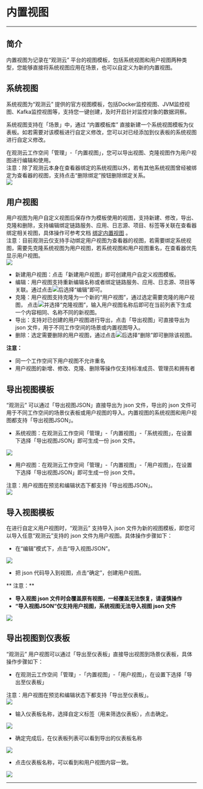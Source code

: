 # 内置视图
---


## 简介

内置视图为记录在“观测云” 平台的视图模板，包括系统视图和用户视图两种类型，您能够直接将系统视图应用在场景，也可以自定义为新的内置视图。


## 系统视图

系统视图为“观测云” 提供的官方视图模板，包括Docker监控视图、JVM监控视图、Kafka监控视图等，支持您一键创建，及时开启针对监控对象的数据洞察。

系统视图支持在「场景」中，通过 “内置模板库” 直接新建一个系统视图模板为仪表板。如若需要对该模板进行自定义修改，您可以对已经添加到仪表板的系统视图进行自定义修改。

在观测云工作空间「管理」-「内置视图」，您可以导出视图、克隆视图作为用户视图进行编辑和使用。<br />注意：除了观测云本身在查看器绑定的系统视图以外，若有其他系统视图曾经被绑定为查看器的视图，支持点击“删除绑定”按钮删除绑定关系。<br />![](../img/4.view_1.png)


## 用户视图

用户视图为用户自定义视图后保存作为模板使用的视图，支持新建、修改，导出、克隆和删除，支持编辑绑定链路服务、应用、日志源、项目、标签等关联在查看器绑定相关视图，具体操作可参考文档 [绑定内置视图](../../management/built-in-view/bind-view.md) 。<br />注意：目前观测云仅支持手动绑定用户视图为查看器的视图，若需要绑定系统视图，需要先克隆系统视图为用户视图，若系统视图和用户视图重名，在查看器优先显示用户视图。<br />![](../img/4.view_3.png)

- 新建用户视图：点击「新建用户视图」即可创建用户自定义视图模板。
- 编辑：用户视图支持重新编辑名称或者绑定链路服务、应用、日志源、项目等关联。通过点击![](../img/image.png)后选择“编辑”即可。
- 克隆：用户视图支持克隆为一个新的“用户视图”，通过选定需要克隆的用户视图， 点击![](../img/image.png)并选择“克隆视图”，输入用户视图名称后即可在当前列表下生成一个内容相同、名称不同的新视图。
- 导出：支持对已创建的用户视图进行导出，点击「导出视图」可直接导出为 json 文件，用于不同工作空间的场景或内置视图导入。
- 删除：选定需要删除的用户视图，通过点击![](../img/image.png)后选择“删除”即可删除该视图。

**注意：**

- 同一个工作空间下用户视图不允许重名
- 用户视图的新增、修改、克隆、删除等操作仅支持标准成员、管理员和拥有者


## 导出视图模板

“观测云” 可以通过「导出视图JSON」直接导出为 json 文件，导出的 json 文件可用于不同工作空间的场景仪表板或用户视图的导入。内置视图的系统视图和用户视图都支持「导出视图JSON」。

- 系统视图：在观测云工作空间「管理」-「内置视图」-「系统视图」，在设置下选择「导出视图JSON」即可生成一份 json 文件。

![](../img/3.view_2.png)

- 用户视图：在观测云工作空间「管理」-「内置视图」-「用户视图」，在设置下选择「导出视图JSON」即可生成一份 json 文件。

注意：用户视图在预览和编辑状态下都支持「导出视图JSON」。<br />![](../img/3.view_3.png)


## 导入视图模板

在进行自定义用户视图时，“观测云” 支持导入 json 文件为新的视图模板，即您可以导入任意“观测云”支持的 json 文件为用户视图。具体操作步骤如下：

- 在“编辑”模式下，点击“导入视图JSON”。

![](../img/3.view_4.png)

- 把 json 代码导入到视图，点击“确定”，创建用户视图。

**       注意：**

   - **导入视图 json 文件时会覆盖原有视图，一经覆盖无法恢复，请谨慎操作**
   - **“导入视图JSON”仅支持用户视图，系统视图无法导入视图 json 文件**

![](../img/3.view_5.png)

## 导出视图到仪表板

“观测云” 用户视图可以通过「导出至仪表板」直接导出视图到场景仪表板，具体操作步骤如下：

- 在观测云工作空间「管理」-「内置视图」-「用户视图」，在设置下选择「导出至仪表板」

注意：用户视图在预览和编辑状态下都支持「导出至仪表板」。<br />![](../img/3.view_3.png)

- 输入仪表板名称，选择自定义标签（用来筛选仪表板），点击确定。

![](../img/3.view_6.png)

- 确定完成后，在仪表板列表可以看到导出的仪表板名称

![](../img/3.view_8.png)

- 点击仪表板名称，可以看到和用户视图内容一致。

![](../img/3.view_7.png)


---

